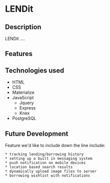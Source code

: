 # LENDit
## Description

LENDit ....

## Features

## Technologies used

* HTML
* CSS
* Materialize
* JavaScript
  * Jquery
  * Express
  * Knex
* PostgreSQL

## Future Development

Feature we'd like to include down the line include:

    * tracking lending/borrowing history
    * setting up a built in messaging system
    * push notification on mobile devices
    * location based search results
    * dynamically upload image files to server
    * borrowing wishlist with notifications  
